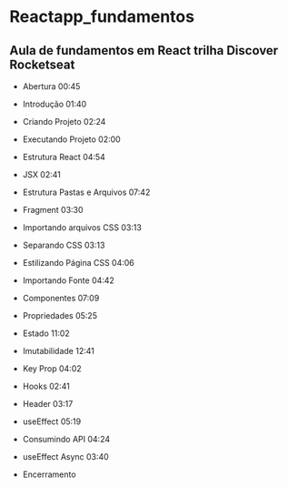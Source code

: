 # Reactapp_fundamentos 
## Aula de fundamentos em React trilha Discover Rocketseat

- Abertura
00:45


- Introdução
01:40


- Criando Projeto
02:24


- Executando Projeto
02:00


- Estrutura React
04:54


- JSX
02:41


- Estrutura Pastas e Arquivos
07:42


- Fragment
03:30


- Importando arquivos CSS
03:13


- Separando CSS
03:13


- Estilizando Página CSS
04:06


- Importando Fonte
04:42


- Componentes
07:09


- Propriedades
05:25


- Estado
11:02


- Imutabilidade
12:41


- Key Prop
04:02


- Hooks
02:41


- Header
03:17


- useEffect
05:19


- Consumindo API
04:24


- useEffect Async
03:40


- Encerramento
